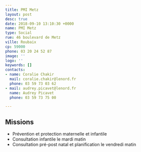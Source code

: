 ```yaml
---
title: PMI Metz
layout: post
desc: true
date: 2018-09-10 13:10:30 +0000
name: PMI Metz
type: Social
rue: 46 boulevard de Metz
ville: Roubaix
cp: 59000
phone: 03 20 24 52 87
image: ''
logo: ''
keywords: []
contacts:
- name: Coralie Chakir
  mail: coralie.chakir@lenord.fr
  phone: 03 59 73 03 62
- mail: audrey.picavet@lenord.fr
  name: Audrey Picavet
  phone: 03 59 73 75 00

---
```

## Missions

* Prévention et protection maternelle et infantile
* Consultation infantile le mardi matin
* Consultation pré-post natal et planification le vendredi matin 
